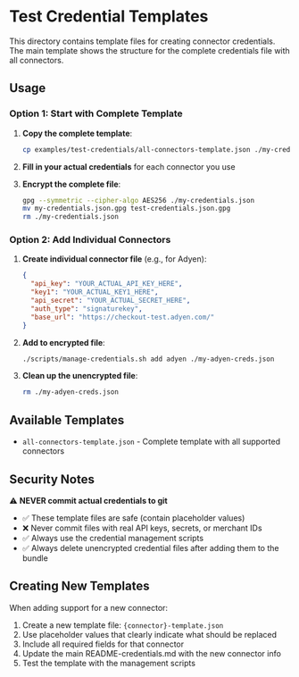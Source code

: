 # Test Credential Templates

This directory contains template files for creating connector credentials. The main template shows the structure for the complete credentials file with all connectors.

## Usage

### Option 1: Start with Complete Template

1. **Copy the complete template**:
   ```bash
   cp examples/test-credentials/all-connectors-template.json ./my-credentials.json
   ```

2. **Fill in your actual credentials** for each connector you use
3. **Encrypt the complete file**:
   ```bash
   gpg --symmetric --cipher-algo AES256 ./my-credentials.json
   mv my-credentials.json.gpg test-credentials.json.gpg
   rm ./my-credentials.json
   ```

### Option 2: Add Individual Connectors

1. **Create individual connector file** (e.g., for Adyen):
   ```json
   {
     "api_key": "YOUR_ACTUAL_API_KEY_HERE",
     "key1": "YOUR_ACTUAL_KEY1_HERE",
     "api_secret": "YOUR_ACTUAL_SECRET_HERE",
     "auth_type": "signaturekey",
     "base_url": "https://checkout-test.adyen.com/"
   }
   ```

2. **Add to encrypted file**:
   ```bash
   ./scripts/manage-credentials.sh add adyen ./my-adyen-creds.json
   ```

3. **Clean up the unencrypted file**:
   ```bash
   rm ./my-adyen-creds.json
   ```

## Available Templates

- `all-connectors-template.json` - Complete template with all supported connectors

## Security Notes

⚠️ **NEVER commit actual credentials to git**

- ✅ These template files are safe (contain placeholder values)
- ❌ Never commit files with real API keys, secrets, or merchant IDs
- ✅ Always use the credential management scripts
- ✅ Always delete unencrypted credential files after adding them to the bundle

## Creating New Templates

When adding support for a new connector:

1. Create a new template file: `{connector}-template.json`
2. Use placeholder values that clearly indicate what should be replaced
3. Include all required fields for that connector
4. Update the main README-credentials.md with the new connector info
5. Test the template with the management scripts